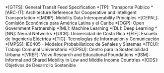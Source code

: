 *[GTFS]: General Transit Feed Specification
*[TP]: Transporte Público
*[ARC-IT]: Architecture Reference for Cooperative and Intelligent Transportation
*[MDIP]: Mobility Data Interoperability Principles
*[CEPAL]: Comisión Económica para América Latina y el Caribe
*[OGP]: Open Government Partnership
*[ML]: Machine Learning
*[DL]: Deep Learning
*[NN]: Neural Networks
*[UCR]: Universidad de Costa Rica
*[EIE]: Escuela de Ingeniería Eléctrica
*[TIC]: Tecnologías de Información y Comunicación
*[MPSS]: IE0405 - Modelos Probabilísticos de Señales y Sistemas
*[TCU]: Trabajo Comunal Universitario
*[CPSU]: Centro para la Sostenibilidad Urbana
*[VREF]: Volvo Research and Educational Foundations
*[ISM]: Informal and Shared Mobility in Low and Middle Income Countries
*[ODS]: Objetivos de Desarrollo Sostenible